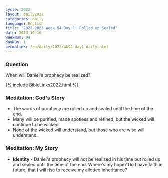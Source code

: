 ```yaml
---
cycle: 2022
layout: daily2022
categories: daily
language: English
title: "2022-2023 Week 94 Day 1: Rolled up Sealed"
date: 2023-10-16
weekNum: 94
dayNum: 1
permalink: /en/daily/2022/wk94-day1-daily.html
---
```

### Question     
When will Daniel's prophecy be realized?

{% include BibleLinks2022.html %}

### Meditation: God's Story   
+ The words of prophecy are rolled up and sealed until the time of the end. 
+ Many will be purified, made spotless and refined, but the wicked will continue to be wicked. 
+ None of the wicked will understand, but those who are wise will understand. 
### Meditation: My Story   
+ **Identity** - Daniel's prophecy will not be realized in his time but rolled up and sealed until the time of the end. Where's my hope? Do I have faith in future, that I will rise to receive my allotted inheritance? 
